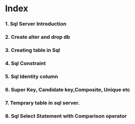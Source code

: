 # Index
### 1. Sql Server Introduction
### 2. Create alter and drop db
### 3. Creating table in Sql
### 4. Sql Constraint
### 5. Sql Identity column
### 6. Super Key, Candidate key,Composite, Unique etc
### 7. Temprary table in sql server.
### 8. Sql Select Statement with Comparison operator
